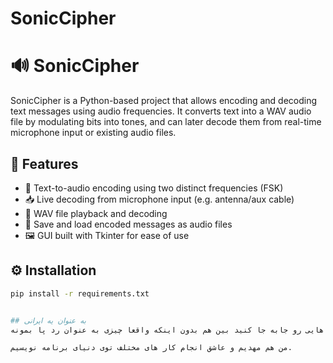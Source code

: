 # SonicCipher



# 🔊 SonicCipher

SonicCipher is a Python-based project that allows encoding and decoding text messages using audio frequencies. It converts text into a WAV audio file by modulating bits into tones, and can later decode them from real-time microphone input or existing audio files.

## 🚀 Features

- 🔐 Text-to-audio encoding using two distinct frequencies (FSK)
- 📥 Live decoding from microphone input (e.g. antenna/aux cable)
- 🎵 WAV file playback and decoding
- 💾 Save and load encoded messages as audio files
- 🖼️ GUI built with Tkinter for ease of use



## ⚙️ Installation

```bash
pip install -r requirements.txt


## به عنوان یه ایرانی
بعد از نصب ابزار ها میتونید به راحتی نوشته خود رو وارد کنید و در نهایت یک فایل صدا خروجی بگیرید و با دادن فایل صدا به سیستم دوباره از پیام خود را دریافت کنید فایل جالبیه برای اینکه بخواید چیز هایی رو جابه جا کنید بین هم بدون اینکه واقعا چیزی به عنوان رد پا بمونه

من هم مهدیم و عاشق انجام کار های مختلف توی دنیای برنامه نویسیم.
